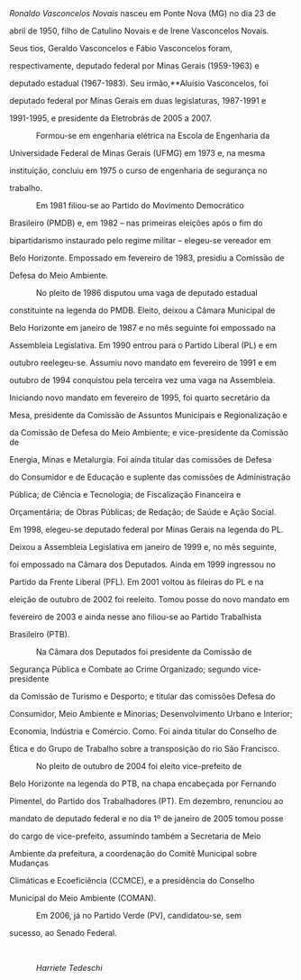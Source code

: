 

           



*Ronaldo Vasconcelos Novais* nasceu em Ponte Nova (MG) no dia 23 de

abril de 1950, filho de Catulino Novais e de Irene Vasconcelos Novais.

Seus tios, Geraldo Vasconcelos e Fábio Vasconcelos foram,

respectivamente, deputado federal por Minas Gerais (1959-1963) e

deputado estadual (1967-1983). Seu irmão,**Aluísio Vasconcelos, foi

deputado federal por Minas Gerais em duas legislaturas, 1987-1991 e

1991-1995, e presidente da Eletrobrás de 2005 a 2007.



            Formou-se em engenharia elétrica na Escola de Engenharia da

Universidade Federal de Minas Gerais (UFMG) em 1973 e, na mesma

instituição, concluiu em 1975 o curso de engenharia de segurança no

trabalho.



            Em 1981 filiou-se ao Partido do Movimento Democrático

Brasileiro (PMDB) e, em 1982 – nas primeiras eleições após o fim do

bipartidarismo instaurado pelo regime militar – elegeu-se vereador em

Belo Horizonte. Empossado em fevereiro de 1983, presidiu a Comissão de

Defesa do Meio Ambiente.



            No pleito de 1986 disputou uma vaga de deputado estadual

constituinte na legenda do PMDB. Eleito, deixou a Câmara Municipal de

Belo Horizonte em janeiro de 1987 e no mês seguinte foi empossado na

Assembleia Legislativa. Em 1990 entrou para o Partido Liberal (PL) e em

outubro reelegeu-se. Assumiu novo mandato em fevereiro de 1991 e em

outubro de 1994 conquistou pela terceira vez uma vaga na Assembleia.

Iniciando novo mandato em fevereiro de 1995, foi quarto secretário da

Mesa, presidente da Comissão de Assuntos Municipais e Regionalização e

da Comissão de Defesa do Meio Ambiente; e vice-presidente da Comissão de

Energia, Minas e Metalurgia. Foi ainda titular das comissões de Defesa

do Consumidor e de Educação e suplente das comissões de Administração

Pública; de Ciência e Tecnologia; de Fiscalização Financeira e

Orçamentária; de Obras Públicas; de Redação; de Saúde e Ação Social.



Em 1998, elegeu-se deputado federal por Minas Gerais na legenda do PL.

Deixou a Assembleia Legislativa em janeiro de 1999 e, no mês seguinte,

foi empossado na Câmara dos Deputados. Ainda em 1999 ingressou no

Partido da Frente Liberal (PFL). Em 2001 voltou às fileiras do PL e na

eleição de outubro de 2002 foi reeleito. Tomou posse do novo mandato em

fevereiro de 2003 e ainda nesse ano filiou-se ao Partido Trabalhista

Brasileiro (PTB).



            Na Câmara dos Deputados foi presidente da Comissão de

Segurança Pública e Combate ao Crime Organizado; segundo vice-presidente

da Comissão de Turismo e Desporto; e titular das comissões Defesa do

Consumidor, Meio Ambiente e Minorias; Desenvolvimento Urbano e Interior;

Economia, Indústria e Comércio. Como. Foi ainda titular do Conselho de

Ética e do Grupo de Trabalho sobre a transposição do rio São Francisco.



            No pleito de outubro de 2004 foi eleito vice-prefeito de

Belo Horizonte na legenda do PTB, na chapa encabeçada por Fernando

Pimentel, do Partido dos Trabalhadores (PT). Em dezembro, renunciou ao

mandato de deputado federal e no dia 1º de janeiro de 2005 tomou posse

do cargo de vice-prefeito, assumindo também a Secretaria de Meio

Ambiente da prefeitura, a coordenação do Comitê Municipal sobre Mudanças

Climáticas e Ecoeficiência (CCMCE), e a presidência do Conselho

Municipal do Meio Ambiente (COMAN).



            Em 2006, já no Partido Verde (PV), candidatou-se, sem

sucesso, ao Senado Federal.



 



            *Harriete Tedeschi*



 



